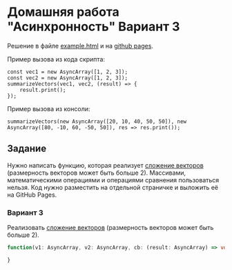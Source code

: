 # Домашняя работа "Асинхронность" Вариант 3

Решение в файле [example.html](example.html) и на [github pages](https://appalse.github.io/shri-async-hw/example.html).

Пример вызова из кода скрипта:
```
const vec1 = new AsyncArray([1, 2, 3]);
const vec2 = new AsyncArray([1, 2, 3]);
summarizeVectors(vec1, vec2, (result) => {
    result.print();
});
```

Пример вызова из консоли:
```
summarizeVectors(new AsyncArray([20, 10, 40, 50, 50]), new AsyncArray([80, -10, 60, -50, 50]), res => res.print());
```

## Задание

Нужно написать функцию, которая реализует [сложение векторов](http://www.math24.ru/сложение-и-вычитание-векторов.html) (размерность векторов может быть больше 2). Массивами, математическими операциями и операциями сравнения пользоваться нельзя. Код нужно разместить на отдельной страничке и выложить её на GitHub Pages.


### Вариант 3

Реализовать [сложение векторов](http://www.math24.ru/сложение-и-вычитание-векторов.html) (размерность векторов может быть больше 2).

```ts
function(v1: AsyncArray, v2: AsyncArray, cb: (result: AsyncArray) => void) {

}
```
